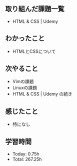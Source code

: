 ## 取り組んだ課題一覧
- HTML & CSS | Udemy
## わかったこと
- HTMLとCSSについて
## 次やること
- Vimの課題
- Linuxの課題
- HTML & CSS | Udemy の続き
## 感じたこと
- 特になし
## 学習時間
- Today: 0.75h
- Total: 267.25h